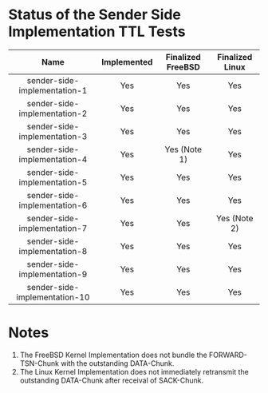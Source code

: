 # Status of the Sender Side Implementation TTL Tests

| Name                                           | Implemented   | Finalized FreeBSD   | Finalized Linux   |
| :--------------------------------------------: | :-----------: | :-----------------: | :---------------: |
| sender-side-implementation-1                   | Yes           | Yes                 | Yes               |
| sender-side-implementation-2                   | Yes           | Yes                 | Yes               |
| sender-side-implementation-3                   | Yes           | Yes                 | Yes               |
| sender-side-implementation-4                   | Yes           | Yes (Note 1)        | Yes               |
| sender-side-implementation-5                   | Yes           | Yes                 | Yes               |
| sender-side-implementation-6                   | Yes           | Yes                 | Yes               |
| sender-side-implementation-7                   | Yes           | Yes                 | Yes (Note 2)      |
| sender-side-implementation-8                   | Yes           | Yes                 | Yes               |
| sender-side-implementation-9                   | Yes           | Yes                 | Yes               |
| sender-side-implementation-10                  | Yes           | Yes                 | Yes               |

# Notes
1) The FreeBSD Kernel Implementation does not bundle the FORWARD-TSN-Chunk with the outstanding DATA-Chunk.
2) The Linux Kernel Implementation does not immediately retransmit the outstanding DATA-Chunk after receival of SACK-Chunk.
